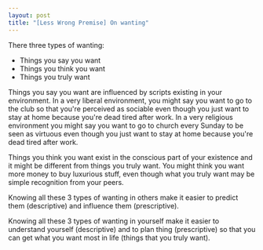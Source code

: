 ```yaml
---
layout: post
title: "[Less Wrong Premise] On wanting"
---
```


There three types of wanting:

- Things you say you want
- Things you think you want
- Things you truly want

Things you say you want are influenced by scripts existing in your environment. In a very liberal environment, you might say you want to go to the club so that you're perceived as sociable even though you just want to stay at home because you're dead tired after work. In a very religious environment you might say you want to go to church every Sunday to be seen as virtuous even though you just want to stay at home because you're dead tired after work.

Things you think you want exist in the conscious part of your existence and it might be different from things you truly want. You might think you want more money to buy luxurious stuff, even though what you truly want may be simple recognition from your peers.

Knowing all these 3 types of wanting in others make it easier to predict them (descriptive) and influence them (prescriptive).

Knowing all these 3 types of wanting in yourself make it easier to understand yourself (descriptive) and to plan thing (prescriptive) so that you can get what you want most in life (things that you truly want).
